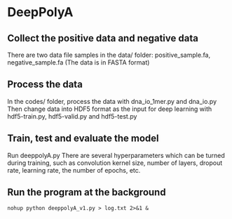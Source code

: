 # DeepPolyA
## Collect the positive data and negative data
There are two data file samples in the data/ folder: positive_sample.fa, negative_sample.fa
(The data is in FASTA format)


## Process the data
In the codes/ folder, process the data with dna_io_1mer.py and dna_io.py 
Then change data into HDF5 format as the input for deep learning with hdf5-train.py, hdf5-valid.py and hdf5-test.py


## Train, test and evaluate the model 
Run deeppolyA.py
There are several hyperparameters which can be turned during training, such as convolution kernel size, number of layers, dropout rate, learning rate, the number of epochs, etc.


## Run the program at the background
```shell
nohup python deeppolyA_v1.py > log.txt 2>&1 &


